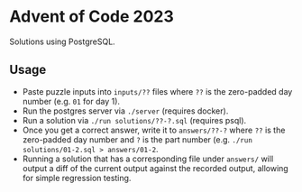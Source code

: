 # Advent of Code 2023

Solutions using PostgreSQL.

## Usage

- Paste puzzle inputs into `inputs/??` files where `??` is the zero-padded day number (e.g. `01` for day 1).
- Run the postgres server via `./server` (requires docker).
- Run a solution via `./run solutions/??-?.sql` (requires psql).
- Once you get a correct answer, write it to `answers/??-?` where `??` is the zero-padded day number and `?` is the part number (e.g. `./run solutions/01-2.sql > answers/01-2`.
- Running a solution that has a corresponding file under `answers/` will output a diff of the current output against the recorded output, allowing for simple regression testing.
